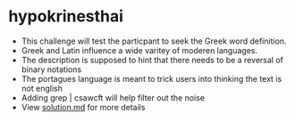 # hypokrinesthai

- This challenge will test the particpant to seek the Greek word definition.
- Greek and Latin influence a wide varitey of moderen languages.
- The description is supposed to hint that there needs to be a reversal of binary notations
- The portagues language is meant to trick users into thinking the text is not english
- Adding grep | csawcft will help filter out the noise
- View [solution.md](solution.md) for more details
